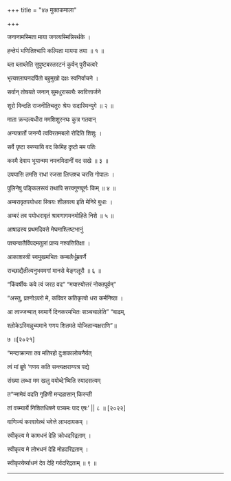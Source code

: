 +++
title = "४७ मुक्तकमाला"

+++

जनानामस्मिता माया जगत्यस्मिन्निरर्थके ।

हन्तेयं भणितिश्चापि कल्पिता मायया तया ॥ १ ॥

ब्ला ब्लाब्लेति सुपुष्टबस्तरटनं कुर्वन् पुरीचत्वरे

भृत्यश्लाघनदर्पितो बहुमुखो दक्षः स्वनिर्वाचने ।

सर्वान् तोषयते जनान् सुमधुरासत्यैः स्ववित्तार्जने       

शूरो विन्दति राजनीतिचतुरः श्रेयः सदास्मिन्युगे ॥ २ ॥

माता क्रन्दत्यधीरा ममशिशुरनघः कुत्र गतवान्

अन्यत्रार्तो जनन्यै त्वविरतमबलो  रोदिति शिशुः ।

सर्वे पृष्टा रमण्यायि वद किमिह दृष्टो मम पतिः

कस्मै देवाय भूयान्मम नमनमिदानीं वद सखे ॥ ३ ॥

उपयासि तमसि राधां रजसा लिप्तश्च चरसि गोपालः ।

पुलिनेषु पङ्किलस्त्वं तथापि सत्त्वगुणपूर्णः किम् ॥ ४ ॥

अम्बरावृतपयोधरा स्त्रियः शीलवत्य इति मेनिरे बुधाः ।

अम्बरं तव पयोधरावृतं श्रावणागमनमोहिते निशे ॥ ५ ॥

आषाढस्य प्रथमदिवसे मेघमाश्लिष्टभानुं

पश्यन्वातैर्विपदमतुलां प्राप्य नश्यत्तितिक्षा ।

आकाशस्त्री स्वमुखमभितः कम्बलैर्धूम्रवर्णै

राच्छाद्यैतीत्यनुभवमगां मानसे बेङ्गलूरौ ॥ ६ ॥

 “किंवर्षीयः कवे त्वं जरठ वद” “मयास्योत्तरं नोक्तपूर्वम्”

“अस्तु, प्रश्नोऽपरो मे, कविवर कतिकृत्वो धरा कर्मनिष्ठा ।

आ त्वज्जन्मात् स्वमार्गे दिनकरमभितः सञ्चचालेति”  “बाढम्,

श्लोकेऽस्मिन्नुच्यमाने गणय शितमते योजितान्यक्षराणि”॥

७ ॥[२०२१]

“मन्दाक्रान्ता तव मतिरहो दुःशकालोचनैर्यत् 

त्वं मां ब्रूषे ‘गणय कति सन्त्यक्षराण्यत्र पद्ये

संख्या लब्धा मम खलु वयोब्दे’ष्विति स्यादसत्यम् 

त”न्मामेवं वदति गृहिणी मन्दहासान् किरन्ती

तां वच्म्यार्ये निशितधिषणे पञ्चमः पाद एषः’ || ८ ॥ [२०२२]

वाणिज्यं करवावेत्थं भवेत्ते लाभदायकम् ।

स्वीकृत्य मे कामधनं देहि क्रोधदरिद्रताम् ।

स्वीकृत्य मे लोभधनं देहि मोहदरिद्रताम् ।

स्वीकृत्येर्ष्याधनं देव देहि गर्वदरिद्रताम् ॥ ९ ॥

___



